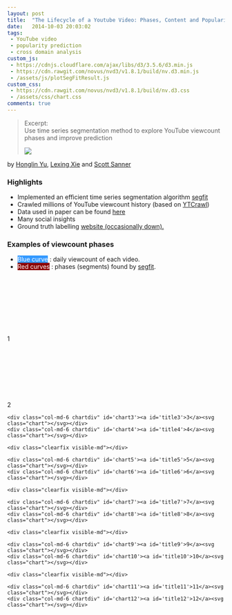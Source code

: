 ```yaml
---
layout: post
title:  "The Lifecycle of a Youtube Video: Phases, Content and Popularity"
date:   2014-10-03 20:03:02
tags:
 - YouTube video
 - popularity prediction
 - cross domain analysis
custom_js:
 - https://cdnjs.cloudflare.com/ajax/libs/d3/3.5.6/d3.min.js
 - https://cdn.rawgit.com/novus/nvd3/v1.8.1/build/nv.d3.min.js
 - /assets/js/plotSegFitResult.js 
custom_css:
 - https://cdn.rawgit.com/novus/nvd3/v1.8.1/build/nv.d3.css
 - /assets/css/chart.css
comments: true
---
```

> <div class="scfont">Excerpt:</div> Use time series segmentation method to explore YouTube viewcount phases and improve prediction
> 
> <a href="{{ page.url }}"> <img class="excerptimage" src="{{ site.url }}/assets/img/complexityofviewcount.png" /> <a>

<!--more-->

by <a href="yuhonglin.github.io">Honglin Yu</a>, <a href="http://users.cecs.anu.edu.au/~xlx/">Lexing Xie</a> and <a href="http://users.cecs.anu.edu.au/~ssanner/">Scott Sanner</a>


<h3> Highlights </h3>
<ul>
    <li> Implemented an efficient time series segmentation algorithm <a href="https://github.com/yuhonglin/segfit">segfit</a> </li>
    <li> Crawled millions of YouTube viewcount history (based on <a href="https://github.com/yuhonglin/YTCrawl">YTCrawl</a>) </li>
	<li> Data used in paper can be found <a href="https://www.dropbox.com/s/4af3646w8omhago/data_released.tar.bz2?dl=0">here</a></li>
    <li> Many social insights </li>
	<li> Ground truth labelling <a href="http://cantabile.anu.edu.au/segfit/label/">website (occasionally down).</a>  </li>
</ul>

<h3> Examples of viewcount phases</h3>

<ul>
    <li> <span style="background-color: #3399FF; color: white">Blue curve</span> : daily viewcount of each video. </li>
    <li> <span style="background-color: #8B0000; color: white">Red curves</span> : phases (segments) found by <a href="https://github.com/yuhonglin/segfit">segfit</a>. </li>
</ul>

<div class="container">
	<div class="col-md-6 chartdiv" id='chart1'><a id='title1'>1</a><svg class="chart"></svg></div>
	<div class="col-md-6 chartdiv" id='chart2'><a id='title2'>2</a><svg class="chart"></svg></div>
	<div class="clearfix visible-block"></div>
		
	<div class="col-md-6 chartdiv" id='chart3'><a id='title3'>3</a><svg class="chart"></svg></div>
	<div class="col-md-6 chartdiv" id='chart4'><a id='title4'>4</a><svg class="chart"></svg></div>

	<div class="clearfix visible-md"></div>

	<div class="col-md-6 chartdiv" id='chart5'><a id='title5'>5</a><svg class="chart"></svg></div>
	<div class="col-md-6 chartdiv" id='chart6'><a id='title6'>6</a><svg class="chart"></svg></div>

    <div class="clearfix visible-md"></div> 

	<div class="col-md-6 chartdiv" id='chart7'><a id='title7'>7</a><svg class="chart"></svg></div>
	<div class="col-md-6 chartdiv" id='chart8'><a id='title8'>8</a><svg class="chart"></svg></div>

	<div class="clearfix visible-md"></div> 

	<div class="col-md-6 chartdiv" id='chart9'><a id='title9'>9</a><svg class="chart"></svg></div>
	<div class="col-md-6 chartdiv" id='chart10'><a id='title10'>10</a><svg class="chart"></svg></div>

	<div class="clearfix visible-md"></div> 

	<div class="col-md-6 chartdiv" id='chart11'><a id='title11'>11</a><svg class="chart"></svg></div>
	<div class="col-md-6 chartdiv" id='chart12'><a id='title12'>12</a><svg class="chart"></svg></div>
</div>
